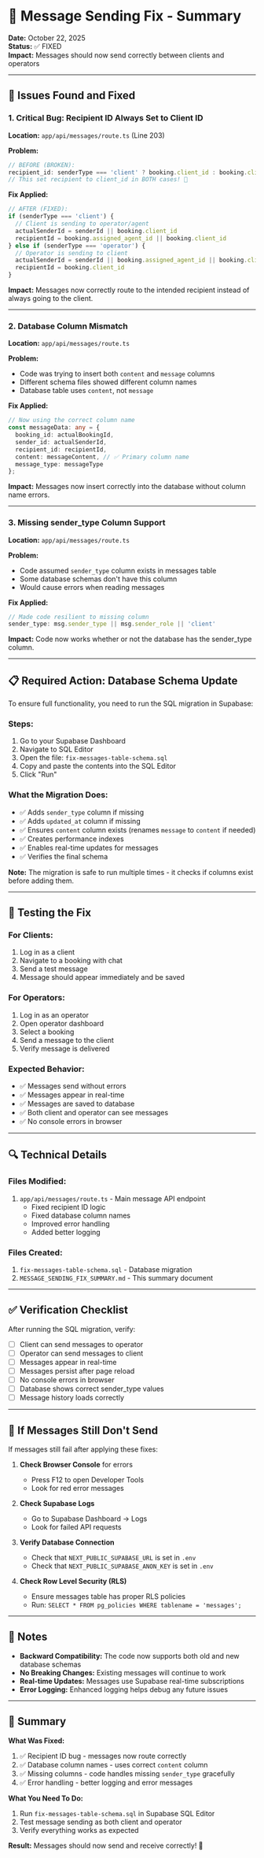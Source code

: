 # 🔧 Message Sending Fix - Summary

**Date:** October 22, 2025  
**Status:** ✅ FIXED  
**Impact:** Messages should now send correctly between clients and operators

---

## 🐛 Issues Found and Fixed

### 1. **Critical Bug: Recipient ID Always Set to Client ID**
**Location:** `app/api/messages/route.ts` (Line 203)

**Problem:**
```typescript
// BEFORE (BROKEN):
recipient_id: senderType === 'client' ? booking.client_id : booking.client_id
// This set recipient to client_id in BOTH cases! 🚨
```

**Fix Applied:**
```typescript
// AFTER (FIXED):
if (senderType === 'client') {
  // Client is sending to operator/agent
  actualSenderId = senderId || booking.client_id
  recipientId = booking.assigned_agent_id || booking.client_id
} else if (senderType === 'operator') {
  // Operator is sending to client
  actualSenderId = senderId || booking.assigned_agent_id || booking.client_id
  recipientId = booking.client_id
}
```

**Impact:** Messages now correctly route to the intended recipient instead of always going to the client.

---

### 2. **Database Column Mismatch**
**Location:** `app/api/messages/route.ts`

**Problem:**
- Code was trying to insert both `content` and `message` columns
- Different schema files showed different column names
- Database table uses `content`, not `message`

**Fix Applied:**
```typescript
// Now using the correct column name
const messageData: any = {
  booking_id: actualBookingId,
  sender_id: actualSenderId,
  recipient_id: recipientId,
  content: messageContent, // ✅ Primary column name
  message_type: messageType
};
```

**Impact:** Messages now insert correctly into the database without column name errors.

---

### 3. **Missing sender_type Column Support**
**Location:** `app/api/messages/route.ts`

**Problem:**
- Code assumed `sender_type` column exists in messages table
- Some database schemas don't have this column
- Would cause errors when reading messages

**Fix Applied:**
```typescript
// Made code resilient to missing column
sender_type: msg.sender_type || msg.sender_role || 'client'
```

**Impact:** Code now works whether or not the database has the sender_type column.

---

## 📋 Required Action: Database Schema Update

To ensure full functionality, you need to run the SQL migration in Supabase:

### Steps:
1. Go to your Supabase Dashboard
2. Navigate to SQL Editor
3. Open the file: `fix-messages-table-schema.sql`
4. Copy and paste the contents into the SQL Editor
5. Click "Run"

### What the Migration Does:
- ✅ Adds `sender_type` column if missing
- ✅ Adds `updated_at` column if missing
- ✅ Ensures `content` column exists (renames `message` to `content` if needed)
- ✅ Creates performance indexes
- ✅ Enables real-time updates for messages
- ✅ Verifies the final schema

**Note:** The migration is safe to run multiple times - it checks if columns exist before adding them.

---

## 🧪 Testing the Fix

### For Clients:
1. Log in as a client
2. Navigate to a booking with chat
3. Send a test message
4. Message should appear immediately and be saved

### For Operators:
1. Log in as an operator
2. Open operator dashboard
3. Select a booking
4. Send a message to the client
5. Verify message is delivered

### Expected Behavior:
- ✅ Messages send without errors
- ✅ Messages appear in real-time
- ✅ Messages are saved to database
- ✅ Both client and operator can see messages
- ✅ No console errors in browser

---

## 🔍 Technical Details

### Files Modified:
1. `app/api/messages/route.ts` - Main message API endpoint
   - Fixed recipient ID logic
   - Fixed database column names
   - Improved error handling
   - Added better logging

### Files Created:
1. `fix-messages-table-schema.sql` - Database migration
2. `MESSAGE_SENDING_FIX_SUMMARY.md` - This summary document

---

## ✅ Verification Checklist

After running the SQL migration, verify:

- [ ] Client can send messages to operator
- [ ] Operator can send messages to client
- [ ] Messages appear in real-time
- [ ] Messages persist after page reload
- [ ] No console errors in browser
- [ ] Database shows correct sender_type values
- [ ] Message history loads correctly

---

## 🚨 If Messages Still Don't Send

If messages still fail after applying these fixes:

1. **Check Browser Console** for errors
   - Press F12 to open Developer Tools
   - Look for red error messages

2. **Check Supabase Logs**
   - Go to Supabase Dashboard → Logs
   - Look for failed API requests

3. **Verify Database Connection**
   - Check that `NEXT_PUBLIC_SUPABASE_URL` is set in `.env`
   - Check that `NEXT_PUBLIC_SUPABASE_ANON_KEY` is set in `.env`

4. **Check Row Level Security (RLS)**
   - Ensure messages table has proper RLS policies
   - Run: `SELECT * FROM pg_policies WHERE tablename = 'messages';`

---

## 📝 Notes

- **Backward Compatibility:** The code now supports both old and new database schemas
- **No Breaking Changes:** Existing messages will continue to work
- **Real-time Updates:** Messages use Supabase real-time subscriptions
- **Error Logging:** Enhanced logging helps debug any future issues

---

## 🎉 Summary

**What Was Fixed:**
1. ✅ Recipient ID bug - messages now route correctly
2. ✅ Database column names - uses correct `content` column
3. ✅ Missing columns - code handles missing `sender_type` gracefully
4. ✅ Error handling - better logging and error messages

**What You Need To Do:**
1. Run `fix-messages-table-schema.sql` in Supabase SQL Editor
2. Test message sending as both client and operator
3. Verify everything works as expected

**Result:** Messages should now send and receive correctly! 🚀

